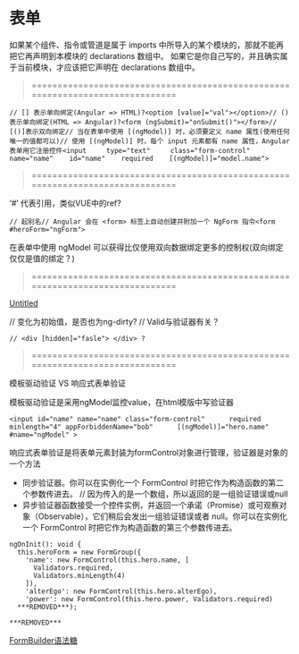 # 表单

如果某个组件、指令或管道是属于 imports 中所导入的某个模块的，那就不能再把它再声明到本模块的 declarations 数组中。 如果它是你自己写的，并且确实属于当前模块，才应该把它声明在 declarations 数组中。

> ==============================================================================

```
// [] 表示单向绑定(Angular => HTML)?<option [value]="val"></option>// ()表示单向绑定(HTML => Angular)?<form (ngSubmit)="onSubmit()"></form>// [()]表示双向绑定// 当在表单中使用 [(ngModel)] 时，必须要定义 name 属性(使用任何唯一的值都可以)// 使用 [(ngModel)] 时，每个 input 元素都有 name 属性，Angular 表单用它注册控件<input     type="text"     class="form-control"     name="name"    id="name"    required    [(ngModel)]="model.name">
```

> ==============================================================================

‘#’ 代表引用，类似VUE中的ref?

```
// 起别名// Angular 会在 <form> 标签上自动创建并附加一个 NgForm 指令<form #heroForm="ngForm">
```

在表单中使用 ngModel 可以获得比仅使用双向数据绑定更多的控制权(双向绑定仅仅是值的绑定？)

> ==============================================================================

[Untitled](%E8%A1%A8%E5%8D%95%20fb1a022c87be45de95dee676838f9746/Untitled%20Database%2032d861975aa748eaa233cb3ce8eaf2fd.csv)

// 变化为初始值，是否也为ng-dirty? // Valid与验证器有关？

```
// <div [hidden]="fasle"> </div> ?
```

> ==============================================================================

模板驱动验证 VS 响应式表单验证

模板驱动验证是采用ngModel监控value，在html模版中写验证器

```
<input id="name" name="name" class="form-control"      required minlength="4" appForbiddenName="bob"      [(ngModel)]="hero.name" #name="ngModel" >
```

响应式表单验证是将表单元素封装为formControl对象进行管理，验证器是对象的一个方法

- 同步验证器。你可以在实例化一个 FormControl 时把它作为构造函数的第二个参数传进去。 // 因为传入的是一个数组，所以返回的是一组验证错误或null
- 异步验证器函数接受一个控件实例，并返回一个承诺（Promise）或可观察对象（Observable），它们稍后会发出一组验证错误或者 null。你可以在实例化一个 FormControl 时把它作为构造函数的第三个参数传进去。

```tsx
ngOnInit(): void {
  this.heroForm = new FormGroup({
    'name': new FormControl(this.hero.name, [
      Validators.required,
      Validators.minLength(4)
    ]),
    'alterEgo': new FormControl(this.hero.alterEgo),
    'power': new FormControl(this.hero.power, Validators.required)
  ***REMOVED***);

***REMOVED***
```

[FormBuilder语法糖](https://www.angular.cn/api/forms/FormBuilder)